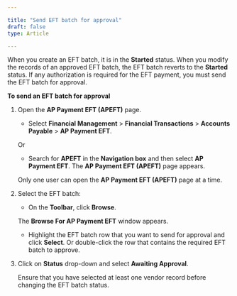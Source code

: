 ```yaml
---  

title: "Send EFT batch for approval"  
draft: false 
type: Article

---
```



When you create an EFT batch, it is in the **Started** status. When you modify the records of an approved EFT batch, the EFT batch reverts to the **Started** status. If any authorization is required for the EFT payment, you must send the EFT batch for approval.

**To send an EFT batch for approval**

1.  Open the **AP Payment EFT (APEFT)** page.

    - Select **Financial Management** > **Financial Transactions** > **Accounts Payable** > **AP Payment EFT**.

    Or

    - Search for **APEFT** in the **Navigation box** and then select **AP Payment EFT**. The **AP Payment EFT (APEFT)** page appears.

    Only one user can open the **AP Payment EFT (APEFT)** page at a time.

2.  Select the EFT batch:

    - On the **Toolbar**, click **Browse**.

    The **Browse For AP Payment EFT** window appears.

    - Highlight the EFT batch row that you want to send for approval and click **Select**. Or double-click the row that contains the required EFT batch to approve.

3.  Click on **Status** drop-down and select **Awaiting Approval**.

    Ensure that you have selected at least one vendor record before changing the EFT batch status.